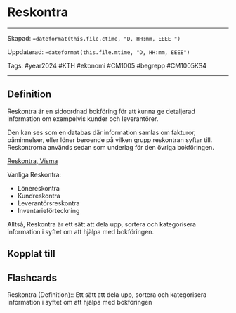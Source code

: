 # Reskontra

---
Skapad: `=dateformat(this.file.ctime, "D, HH:mm, EEEE ")`

Uppdaterad: `=dateformat(this.file.mtime, "D, HH:mm, EEEE")`

Tags: #year2024 #KTH #ekonomi #CM1005 #begrepp #CM1005KS4

---

## Definition

Reskontra är en sidoordnad bokföring för att kunna ge detaljerad information om exempelvis kunder och leverantörer.

Den kan ses som en databas där information samlas om fakturor, påminnelser, eller löner beroende på vilken grupp reskontran syftar till. Reskontrorna används sedan som underlag för den övriga bokföringen.

[Reskontra, Visma](https://vismaspcs.se/ekonomiska-termer/vad-ar-reskontra)

Vanliga Reskontra:

- Lönereskontra
- Kundreskontra
- Leverantörsreskontra
- Inventarieförteckning

Alltså, Reskontra är ett sätt att dela upp, sortera och kategorisera information i syftet om att hjälpa med bokföringen.

## Kopplat till

## Flashcards

Reskontra (Definition):: Ett sätt att dela upp, sortera och kategorisera information i syftet om att hjälpa med bokföringen
